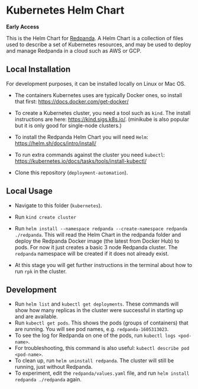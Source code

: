 # Kubernetes Helm Chart



**Early Access**



This is the Helm Chart for [Redpanda](https://vectorized.io). A Helm Chart is a collection of files used to describe a set of Kubernetes resources, and may be used to deploy and manage Redpanda in a cloud such as AWS or GCP.



## Local Installation

For development purposes, it can be installed locally on Linux or Mac OS.

* The containers Kubernetes uses are typically Docker ones, so install that first: https://docs.docker.com/get-docker/

* To create a Kubernetes cluster, you need a tool such as `kind`. The install instructions are here: https://kind.sigs.k8s.io/. (minikube is also popular but it is only good for single-node clusters.)

* To install the Redpanda Helm Chart you will need `Helm`: https://helm.sh/docs/intro/install/

* To run extra commands against the cluster you need `kubectl`: https://kubernetes.io/docs/tasks/tools/install-kubectl/

* Clone this repository (`deployment-automation`).

  

## Local Usage

- Navigate to this folder (`kubernetes`).

- Run `kind create cluster`

- Run `helm install --namespace redpanda --create-namespace redpanda ./redpanda`. This will read the Helm Chart in the redpanda folder and deploy the Redpanda Docker image (the latest from Docker Hub) to pods. For now it just creates a basic 3 node Redpanda cluster. The `redpanda` namespace will be created if it does not already exist.

- At this stage you will get further instructions in the terminal about how to run `rpk` in the cluster.

  


## Development

- Run `helm list` and  `kubectl get deployments`. These commands will show how many replicas in the cluster were successful in starting up and are available.
- Run `kubectl get pods`. This shows the pods (groups of containers) that are running. You will see pod names, e.g. `redpanda-1605313023`.
- To see the log for Redpanda on one of the pods, run  `kubectl logs <pod-name>`.
- For troubleshooting, this command is also useful: `kubectl describe pod <pod-name>`.
- To clean up, run `helm uninstall redpanda`. The cluster will still be running, just without Redpanda.
- To experiment, edit the `redpanda/values.yaml` file, and run `helm install redpanda ./redpanda` again.